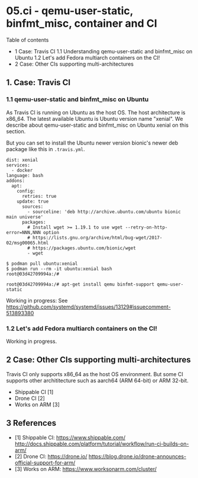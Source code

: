 # 05.ci - qemu-user-static, binfmt_misc, container and CI

Table of contents

* 1 Case: Travis CI
  1.1 Understanding qemu-user-static and binfmt_misc on Ubuntu
  1.2 Let's add Fedora multiarch containers on the CI!
* 2 Case: Other CIs supporting multi-architectures

## 1. Case: Travis CI

### 1.1 qemu-user-static and binfmt_misc on Ubuntu

As Travis CI is running on Ubuntu as the host OS. The host architecture is x86_64.
The latest available Ubuntu is Ubuntu version name "xenial".
We describe about qemu-user-static and binfmt_misc on Ubuntu xenial on this section.

But you can set to install the Ubuntu newer version bionic's newer deb package like this in `.travis.yml`.

```
dist: xenial
services:
  - docker
language: bash
addons:
  apt:
    config:
      retries: true
    update: true
      sources:
        - sourceline: 'deb http://archive.ubuntu.com/ubuntu bionic main universe'
      packages:
        # Install wget >= 1.19.1 to use wget --retry-on-http-error=NNN,NNN option
        # https://lists.gnu.org/archive/html/bug-wget/2017-02/msg00065.html
        # https://packages.ubuntu.com/bionic/wget
        - wget
```

```
$ podman pull ubuntu:xenial
$ podman run --rm -it ubuntu:xenial bash
root@03d42709994a:/#

root@03d42709994a:/# apt-get install qemu binfmt-support qemu-user-static
```

Working in progress:
See https://github.com/systemd/systemd/issues/13129#issuecomment-513893380


### 1.2 Let's add Fedora multiarch containers on the CI!

Working in progress.

## 2 Case: Other CIs supporting multi-architectures

Travis CI only supports x86_64 as the host OS environment.
But some CI supports other archititecture such as aarch64 (ARM 64-bit) or ARM 32-bit.

* Shippable CI [1]
* Drone CI [2]
* Works on ARM [3]

## 3 References

* [1] Shippable CI: https://www.shippable.com/
  http://docs.shippable.com/platform/tutorial/workflow/run-ci-builds-on-arm/
* [2] Drone CI: https://drone.io/
  https://blog.drone.io/drone-announces-official-support-for-arm/
* [3] Works on ARM: https://www.worksonarm.com/cluster/
